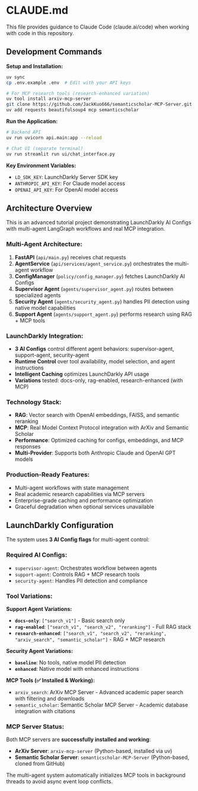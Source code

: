 # CLAUDE.md

This file provides guidance to Claude Code (claude.ai/code) when working with code in this repository.

## Development Commands

**Setup and Installation:**
```bash
uv sync
cp .env.example .env  # Edit with your API keys

# For MCP research tools (research-enhanced variation)
uv tool install arxiv-mcp-server
git clone https://github.com/JackKuo666/semanticscholar-MCP-Server.git
uv add requests beautifulsoup4 mcp semanticscholar

```

**Run the Application:**
```bash
# Backend API
uv run uvicorn api.main:app --reload

# Chat UI (separate terminal)
uv run streamlit run ui/chat_interface.py
```

**Key Environment Variables:**
- `LD_SDK_KEY`: LaunchDarkly Server SDK key
- `ANTHROPIC_API_KEY`: For Claude model access
- `OPENAI_API_KEY`: For OpenAI model access

## Architecture Overview

This is an advanced tutorial project demonstrating LaunchDarkly AI Configs with multi-agent LangGraph workflows and real MCP integration.

### Multi-Agent Architecture:
1. **FastAPI** (`api/main.py`) receives chat requests
2. **AgentService** (`api/services/agent_service.py`) orchestrates the multi-agent workflow
3. **ConfigManager** (`policy/config_manager.py`) fetches LaunchDarkly AI Configs
4. **Supervisor Agent** (`agents/supervisor_agent.py`) routes between specialized agents
5. **Security Agent** (`agents/security_agent.py`) handles PII detection using native model capabilities
6. **Support Agent** (`agents/support_agent.py`) performs research using RAG + MCP tools

### LaunchDarkly Integration:
- **3 AI Configs** control different agent behaviors: supervisor-agent, support-agent, security-agent
- **Runtime Control** over tool availability, model selection, and agent instructions
- **Intelligent Caching** optimizes LaunchDarkly API usage
- **Variations** tested: docs-only, rag-enabled, research-enhanced (with MCP)

### Technology Stack:
- **RAG**: Vector search with OpenAI embeddings, FAISS, and semantic reranking
- **MCP**: Real Model Context Protocol integration with ArXiv and Semantic Scholar
- **Performance**: Optimized caching for configs, embeddings, and MCP responses
- **Multi-Provider**: Supports both Anthropic Claude and OpenAI GPT models

### Production-Ready Features:
- Multi-agent workflows with state management
- Real academic research capabilities via MCP servers
- Enterprise-grade caching and performance optimization
- Graceful degradation when optional services unavailable

## LaunchDarkly Configuration

The system uses **3 AI Config flags** for multi-agent control:

### **Required AI Configs:**
- `supervisor-agent`: Orchestrates workflow between agents
- `support-agent`: Controls RAG + MCP research tools  
- `security-agent`: Handles PII detection and compliance

### **Tool Variations:**

**Support Agent Variations:**
- **`docs-only`**: `["search_v1"]` - Basic search only
- **`rag-enabled`**: `["search_v1", "search_v2", "reranking"]` - Full RAG stack
- **`research-enhanced`**: `["search_v1", "search_v2", "reranking", "arxiv_search", "semantic_scholar"]` - RAG + MCP research

**Security Agent Variations:**
- **`baseline`**: No tools, native model PII detection
- **`enhanced`**: Native model with enhanced instructions

**MCP Tools (✅ Installed & Working):**
- `arxiv_search`: ArXiv MCP Server - Advanced academic paper search with filtering and downloads
- `semantic_scholar`: Semantic Scholar MCP Server - Academic database integration with citations

### **MCP Server Status:**
Both MCP servers are **successfully installed and working**:
- **ArXiv Server**: `arxiv-mcp-server` (Python-based, installed via uv)
- **Semantic Scholar Server**: `semanticscholar-MCP-Server` (Python-based, cloned from GitHub)

The multi-agent system automatically initializes MCP tools in background threads to avoid async event loop conflicts.